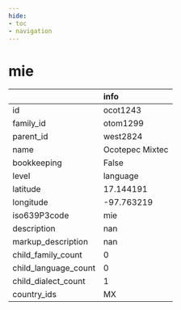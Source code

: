 ```yaml
---
hide:
- toc
- navigation
---
```

# mie
|                      | info            |
|:---------------------|:----------------|
| id                   | ocot1243        |
| family_id            | otom1299        |
| parent_id            | west2824        |
| name                 | Ocotepec Mixtec |
| bookkeeping          | False           |
| level                | language        |
| latitude             | 17.144191       |
| longitude            | -97.763219      |
| iso639P3code         | mie             |
| description          | nan             |
| markup_description   | nan             |
| child_family_count   | 0               |
| child_language_count | 0               |
| child_dialect_count  | 1               |
| country_ids          | MX              |